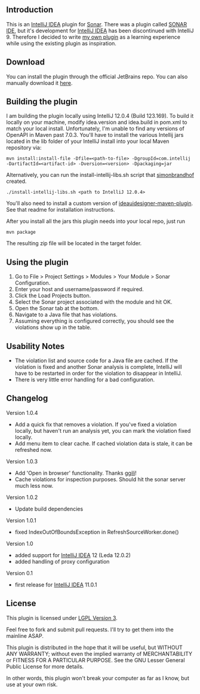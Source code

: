 Introduction
-----------

This is an [IntelliJ IDEA] plugin for [Sonar]. There was a plugin called [SONAR IDE], but it's development for [IntelliJ IDEA] has been discontinued with IntelliJ 9. Therefore I decided to write [my own plugin] as a learning experience while using the existing plugin as inspiration.

[IntelliJ IDEA]: http://www.jetbrains.com/idea/
[Sonar]: http://www.sonarsource.org/
[SONAR IDE]: http://docs.codehaus.org/display/SONAR/IntelliJ+IDEA+Plugin
[my own plugin]: https://github.com/gshakhn/sonar-intellij-plugin

Download
--------

You can install the plugin through the official JetBrains repo. You can also manually download it [here].

[here]: http://plugins.jetbrains.com/plugin?pr=idea&pluginId=7168

Building the plugin
------------------

I am building the plugin locally using IntelliJ 12.0.4 (Build 123.169). To build it locally on your machine, modify idea.version and idea.build in pom.xml to match your local install. Unfortunately, I'm unable to find any versions of OpenAPI in Maven past 7.0.3. You'll have to install the various Intellij jars located in the lib folder of your IntelliJ install into your local Maven repository via:

    mvn install:install-file -Dfile=<path-to-file> -DgroupId=com.intellij -DartifactId=<artifact-id> -Dversion=<version> -Dpackaging=jar

Alternatively, you can run the install-intellij-libs.sh script that [simonbrandhof] created.

    ./install-intellij-libs.sh <path to IntelliJ 12.0.4>

You'll also need to install a custom version of [ideauidesigner-maven-plugin]. See that readme for installation instructions.

After you install all the jars this plugin needs into your local repo, just run

    mvn package

The resulting zip file will be located in the target folder.

[simonbrandhof]: https://github.com/simonbrandhof
[ideauidesigner-maven-plugin]: https://github.com/gshakhn/ideauidesigner-maven-plugin

Using the plugin
------------------

1. Go to  File > Project Settings > Modules > Your Module > Sonar Configuration.
2. Enter your host and username/password if required.
3. Click the Load Projects button.
4. Select the Sonar project associated with the module and hit OK.
5. Open the Sonar tab at the bottom.
6. Navigate to a Java file that has violations.
7. Assuming everything is configured correctly, you should see the violations show up in the table.


Usability Notes
------------------
- The violation list and source code for a Java file are cached. If the violation is fixed and another Sonar analysis is complete, IntelliJ will have to be restarted in order for the violation to disappear in IntelliJ.
- There is very little error handling for a bad configuration.


Changelog
---------

Version 1.0.4
- Add a quick fix that removes a violation.
  If you've fixed a violation locally, but haven't run an analysis yet, you can mark the violation fixed locally.
- Add menu item to clear cache. If cached violation data is stale, it can be refreshed now.

Version 1.0.3
- Add 'Open in browser' functionality. Thanks [ggili]!
- Cache violations for inspection purposes. Should hit the sonar server much less now.

Version 1.0.2
- Update build dependencies

Version 1.0.1
- fixed IndexOutOfBoundsException in RefreshSourceWorker.done()

Version 1.0
- added support for [IntelliJ IDEA] 12 (Leda 12.0.2)
- added handling of proxy configuration

Version 0.1
- first release for [IntelliJ IDEA] 11.0.1

[ggili]: https://github.com/ggili


License
------------------

This plugin is licensed under [LGPL Version 3].

Feel free to fork and submit pull requests. I'll try to get them into the mainline ASAP.


This plugin is distributed in the hope that it will be useful, but WITHOUT ANY WARRANTY; without even the implied warranty of MERCHANTABILITY or FITNESS FOR A PARTICULAR PURPOSE. See the GNU Lesser General Public License for more details.

In other words, this plugin won't break your computer as far as I know, but use at your own risk.

[LGPL Version 3]: http://www.gnu.org/licenses/lgpl-3.0.txt
